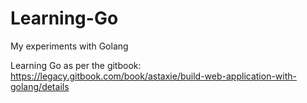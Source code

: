 # Learning-Go
My experiments with Golang


Learning Go as per the gitbook: https://legacy.gitbook.com/book/astaxie/build-web-application-with-golang/details
